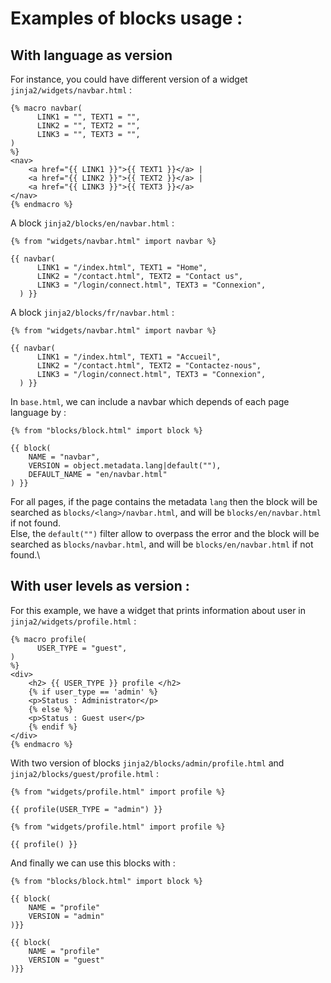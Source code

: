 # Examples of blocks usage :
## With language as version  
For instance, you could have different version of a widget `jinja2/widgets/navbar.html` :
```jinja
{% macro navbar(
      LINK1 = "", TEXT1 = "",
      LINK2 = "", TEXT2 = "",
      LINK3 = "", TEXT3 = "",
)
%}
<nav>
    <a href="{{ LINK1 }}">{{ TEXT1 }}</a> |
    <a href="{{ LINK2 }}">{{ TEXT2 }}</a> |
    <a href="{{ LINK3 }}">{{ TEXT3 }}</a>
</nav>
{% endmacro %}
```

A block `jinja2/blocks/en/navbar.html` :
```jinja
{% from "widgets/navbar.html" import navbar %}

{{ navbar(
      LINK1 = "/index.html", TEXT1 = "Home",
      LINK2 = "/contact.html", TEXT2 = "Contact us",
      LINK3 = "/login/connect.html", TEXT3 = "Connexion",
  ) }}
```
A block `jinja2/blocks/fr/navbar.html` :
```jinja
{% from "widgets/navbar.html" import navbar %}

{{ navbar(
      LINK1 = "/index.html", TEXT1 = "Accueil",
      LINK2 = "/contact.html", TEXT2 = "Contactez-nous",
      LINK3 = "/login/connect.html", TEXT3 = "Connexion",
  ) }}
```

In `base.html`, we can include a navbar which depends of each page language by :
```jinja
{% from "blocks/block.html" import block %}

{{ block(
    NAME = "navbar",
    VERSION = object.metadata.lang|default(""),
    DEFAULT_NAME = "en/navbar.html"
) }}
```
For all pages, if the page contains the metadata `lang` then the block will be searched as `blocks/<lang>/navbar.html`, and will be `blocks/en/navbar.html` if not found.\
Else, the `default("")` filter allow to overpass the error and the block will be searched as `blocks/navbar.html`, and will be `blocks/en/navbar.html` if not found.\

## With user levels as version :
For this example, we have a widget that prints information about user in `jinja2/widgets/profile.html` :
```jinja
{% macro profile(
      USER_TYPE = "guest", 
)
%}
<div>
    <h2> {{ USER_TYPE }} profile </h2>
    {% if user_type == 'admin' %}
    <p>Status : Administrator</p>
    {% else %}
    <p>Status : Guest user</p>
    {% endif %}
</div>
{% endmacro %}
```
With two version of blocks `jinja2/blocks/admin/profile.html` and `jinja2/blocks/guest/profile.html` :
```jinja
{% from "widgets/profile.html" import profile %}

{{ profile(USER_TYPE = "admin") }}
```
```jinja
{% from "widgets/profile.html" import profile %}

{{ profile() }}
```
And finally we can use this blocks with :
```jinja
{% from "blocks/block.html" import block %}

{{ block(
    NAME = "profile"
    VERSION = "admin"
)}}

{{ block(
    NAME = "profile"
    VERSION = "guest"
)}}
```
